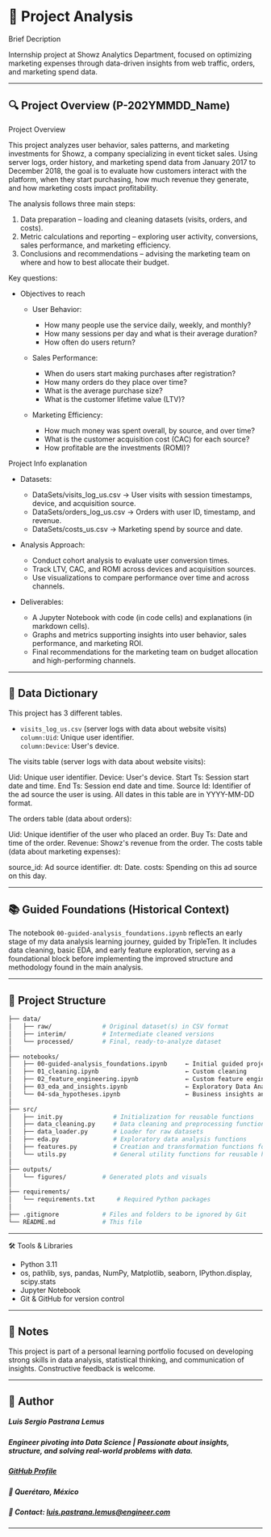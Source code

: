# 🧭 Project Analysis
Brief Decription

Internship project at Showz Analytics Department, focused on optimizing marketing expenses through data-driven insights from web traffic, orders, and marketing spend data.

---

## 🔍 Project Overview (P-202YMMDD_Name)

Project Overview

This project analyzes user behavior, sales patterns, and marketing investments for Showz, a company specializing in event ticket sales. Using server logs, order history, and marketing spend data from January 2017 to December 2018, the goal is to evaluate how customers interact with the platform, when they start purchasing, how much revenue they generate, and how marketing costs impact profitability.

The analysis follows three main steps:

1. Data preparation – loading and cleaning datasets (visits, orders, and costs).   
2. Metric calculations and reporting – exploring user activity, conversions, sales performance, and marketing efficiency.   
3. Conclusions and recommendations – advising the marketing team on where and how to best allocate their budget.   

Key questions:

- Objectives to reach

  - User Behavior:
    - How many people use the service daily, weekly, and monthly?   
    - How many sessions per day and what is their average duration?
    - How often do users return?

  - Sales Performance:
    - When do users start making purchases after registration?
    - How many orders do they place over time?
    - What is the average purchase size?
    - What is the customer lifetime value (LTV)?

  - Marketing Efficiency:
    - How much money was spent overall, by source, and over time?
    - What is the customer acquisition cost (CAC) for each source?
    - How profitable are the investments (ROMI)?

Project Info explanation

- Datasets:
    - DataSets/visits_log_us.csv → User visits with session timestamps, device, and acquisition source.
    - DataSets/orders_log_us.csv → Orders with user ID, timestamp, and revenue.
    - DataSets/costs_us.csv → Marketing spend by source and date.

- Analysis Approach:
    - Conduct cohort analysis to evaluate user conversion times.
    - Track LTV, CAC, and ROMI across devices and acquisition sources.
    - Use visualizations to compare performance over time and across channels.

- Deliverables:
    - A Jupyter Notebook with code (in code cells) and explanations (in markdown cells).
    - Graphs and metrics supporting insights into user behavior, sales performance, and marketing ROI.
    - Final recommendations for the marketing team on budget allocation and high-performing channels.

---

## 🧮 Data Dictionary

This project has 3 different tables.

- `visits_log_us.csv` (server logs with data about website visits)   
    `column:Uid`: Unique user identifier.   
    `column:Device`: User's device.   
  

The visits table (server logs with data about website visits):

Uid: Unique user identifier.
Device: User's device.
Start Ts: Session start date and time.
End Ts: Session end date and time.
Source Id: Identifier of the ad source the user is using.
All dates in this table are in YYYY-MM-DD format.

The orders table (data about orders):

Uid: Unique identifier of the user who placed an order.
Buy Ts: Date and time of the order. Revenue: Showz's revenue from the order.
The costs table (data about marketing expenses):

source_id: Ad source identifier.
dt: Date.
costs: Spending on this ad source on this day.


---

## 📚 Guided Foundations (Historical Context)

The notebook `00-guided-analysis_foundations.ipynb` reflects an early stage of my data analysis learning journey, guided by TripleTen. It includes data cleaning, basic EDA, and early feature exploration, serving as a foundational block before implementing the improved structure and methodology found in the main analysis.

---

## 📂 Project Structure

```bash
├── data/
│   ├── raw/              # Original dataset(s) in CSV format
│   ├── interim/          # Intermediate cleaned versions
│   └── processed/        # Final, ready-to-analyze dataset
│
├── notebooks/
│   ├── 00-guided-analysis_foundations.ipynb     ← Initial guided project (TripleTen)
│   ├── 01_cleaning.ipynb                        ← Custom cleaning 
│   ├── 02_feature_engineering.ipynb             ← Custom feature engineering
│   ├── 03_eda_and_insights.ipynb                ← Exploratory Data Analysis & visual storytelling
│   └── 04-sda_hypotheses.ipynb                  ← Business insights and hypothesis testing
│
├── src/
│   ├── init.py              # Initialization for reusable functions
│   ├── data_cleaning.py     # Data cleaning and preprocessing functions
│   ├── data_loader.py       # Loader for raw datasets
│   ├── eda.py               # Exploratory data analysis functions
│   ├── features.py          # Creation and transformation functions for new variables to support modeling and EDA
│   └── utils.py             # General utility functions for reusable helpers
│
├── outputs/
│   └── figures/          # Generated plots and visuals
│
├── requirements/
│   └── requirements.txt      # Required Python packages
│
├── .gitignore            # Files and folders to be ignored by Git
└── README.md             # This file
```
---

🛠️ Tools & Libraries

- Python 3.11
- os, pathlib, sys, pandas, NumPy, Matplotlib, seaborn, IPython.display, scipy.stats
- Jupyter Notebook
- Git & GitHub for version control

---

## 📌 Notes

This project is part of a personal learning portfolio focused on developing strong skills in data analysis, statistical thinking, and communication of insights. Constructive feedback is welcome.

---

## 👤 Author   
##### Luis Sergio Pastrana Lemus   
##### Engineer pivoting into Data Science | Passionate about insights, structure, and solving real-world problems with data.   
##### [GitHub Profile](https://github.com/LuisPastranaLemus)   
##### 📍 Querétaro, México     
##### 📧 Contact: luis.pastrana.lemus@engineer.com   
---

